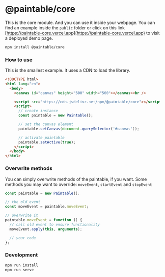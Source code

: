# @paintable/core

This is the core module.
And you can use it inside your webpage. You can find an example inside the `public` folder or click on this link [https://paintable-core.vercel.app](https://paintable-core.vercel.app) to visit a deployed demo page.

```bash
npm install @paintable/core
```

### How to use

This is the smallest example. It uses a CDN to load the library.

```html
<!DOCTYPE html>
<html lang="en">
  <body>
    <canvas id="canvas" height="500" width="500"></canvas><br />

    <script src="https://cdn.jsdelivr.net/npm/@paintable/core"></script>
    <script>
      // create instance
      const paintable = new Paintable();

      // set the canvas element
      paintable.setCanvas(document.querySelector('#canvas'));

      // activate paintable
      paintable.setActive(true);
    </script>
  </body>
</html>
```

### Overwrite methods

You can simply overwrite methods of the paintable, if you want.
Some methods you may want to override: `moveEvent`, `startEvent` and `stopEvent`

```javascript
const paintable = new Paintable();

// the old event
const moveEvent = paintable.moveEvent;

// overwrite it
paintable.moveEvent = function () {
  // call old event to ensure functionality
  moveEvent.apply(this, arguments);

  // your code
};
```

### Development

```bash
npm run install
npm run serve
```
